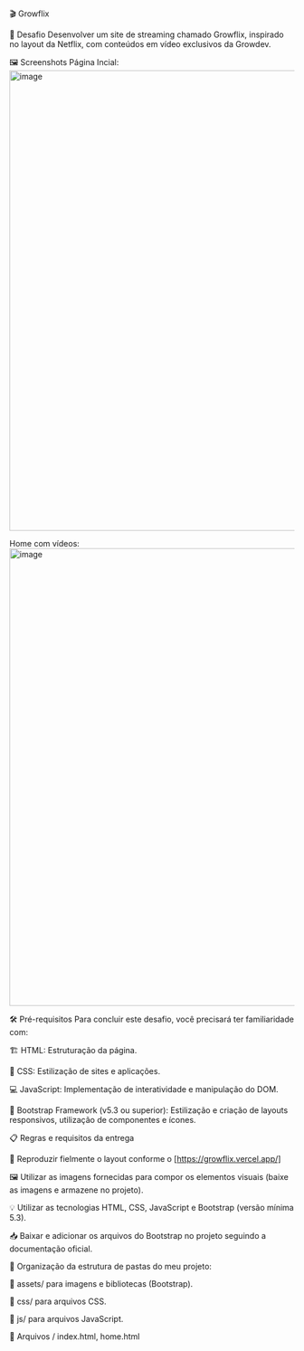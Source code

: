 🎬 Growflix

🎯 Desafio
Desenvolver um site de streaming chamado Growflix, inspirado no layout da Netflix, com conteúdos em vídeo exclusivos da Growdev.


🖼️ Screenshots
Página Incial:
<img width="1889" height="814" alt="image" src="https://github.com/user-attachments/assets/19ec8d3d-b871-4ad8-b2f5-c353cf68c959" />



Home com vídeos:
<img width="1895" height="809" alt="image" src="https://github.com/user-attachments/assets/eeea6603-2af9-46c6-b606-2bed9589b4d0" />


🛠️ Pré-requisitos
Para concluir este desafio, você precisará ter familiaridade com:


🏗️ HTML: Estruturação da página.

🎨 CSS: Estilização de sites e aplicações.

💻 JavaScript: Implementação de interatividade e manipulação do DOM.

📱 Bootstrap Framework (v5.3 ou superior): Estilização e criação de layouts responsivos, utilização de componentes e ícones.

📋 Regras e requisitos da entrega

🎯 Reproduzir fielmente o layout conforme o [https://growflix.vercel.app/]

🖼️ Utilizar as imagens fornecidas para compor os elementos visuais (baixe as imagens e armazene no projeto).

💡 Utilizar as tecnologias HTML, CSS, JavaScript e Bootstrap (versão mínima 5.3).

📥 Baixar e adicionar os arquivos do Bootstrap no projeto seguindo a documentação oficial.

📂 Organização da estrutura de pastas do meu projeto:


📁 assets/ para imagens e bibliotecas (Bootstrap).

📁 css/ para arquivos CSS.

📁 js/ para arquivos JavaScript.

📄 Arquivos / index.html, home.html
